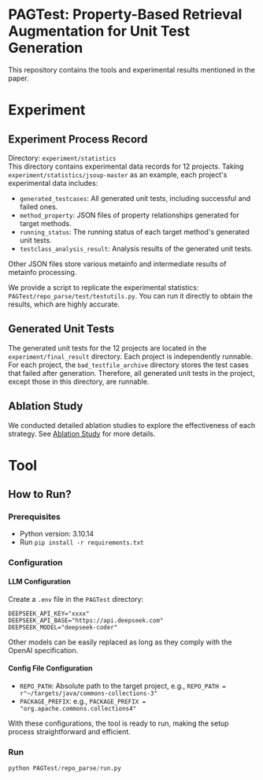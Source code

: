# PAGTest: Property-Based Retrieval Augmentation for Unit Test Generation
This repository contains the tools and experimental results mentioned in the paper.

# Experiment
## Experiment Process Record
Directory: `experiment/statistics`  
This directory contains experimental data records for 12 projects. Taking `experiment/statistics/jsoup-master` as an example, each project's experimental data includes:
- `generated_testcases`: All generated unit tests, including successful and failed ones.
- `method_property`: JSON files of property relationships generated for target methods.
- `running_status`: The running status of each target method's generated unit tests.
- `testclass_analysis_result`: Analysis results of the generated unit tests.

Other JSON files store various metainfo and intermediate results of metainfo processing.

We provide a script to replicate the experimental statistics: `PAGTest/repo_parse/test/testutils.py`. You can run it directly to obtain the results, which are highly accurate.

## Generated Unit Tests
The generated unit tests for the 12 projects are located in the `experiment/final_result` directory. Each project is independently runnable.  
For each project, the `bad_testfile_archive` directory stores the test cases that failed after generation. Therefore, all generated unit tests in the project, except those in this directory, are runnable.

## Ablation Study

We conducted detailed ablation studies to explore the effectiveness of each strategy. See [Ablation Study](./ablation_study/README.md) for more details.

# Tool
## How to Run? 
### Prerequisites
- Python version: 3.10.14
- Run `pip install -r requirements.txt`

### Configuration
#### LLM Configuration
Create a `.env` file in the `PAGTest` directory:
```
DEEPSEEK_API_KEY="xxxx"
DEEPSEEK_API_BASE="https://api.deepseek.com"
DEEPSEEK_MODEL="deepseek-coder"
```
Other models can be easily replaced as long as they comply with the OpenAI specification.

#### Config File Configuration
- `REPO_PATH`: Absolute path to the target project, e.g., `REPO_PATH = r"~/targets/java/commons-collections-3"`
- `PACKAGE_PREFIX`: e.g., `PACKAGE_PREFIX = "org.apache.commons.collections4"`

With these configurations, the tool is ready to run, making the setup process straightforward and efficient.

### Run
```python
python PAGTest/repo_parse/run.py
```
